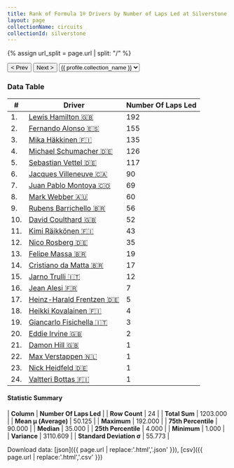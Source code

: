```yaml
---
title: Rank of Formula 1® Drivers by Number of Laps Led at Silverstone Circuit
layout: page
collectionName: circuits
collectionId: silverstone
---
```


{% assign url_split = page.url | split: "/" %}
<div id="collection-navigation">
<button onclick="selector.options[selector.selectedIndex-1].value && (window.location = selector.options[selector.selectedIndex-1].value);">&lt; Prev</button>
<button onclick="selector.options[selector.selectedIndex+1].value && (window.location = selector.options[selector.selectedIndex+1].value);">Next &gt;</button>
<select id="selector" onchange="this.options[this.selectedIndex].value && (window.location = this.options[this.selectedIndex].value);">
  {% for collectionId in site.data[page.collectionName].refs %}
    {% if collectionId == page.collectionId %}
      {% assign selected = "selected" %}
    {% else %}
      {% assign selected = "" %}
    {% endif %}
    {% assign profile = site.data[page.collectionName][collectionId].profile %}
    <option value="/f1/{{ page.collectionName }}/{{ collectionId }}/{{ url_split[4] }}" {{ selected }}>{{ profile.collection_name }}</option>
  {% endfor %}
</select>
</div>

<canvas id="chart" width="400" height="180"></canvas>
<script>
var data = {
  "labels" : [
    "Lewis Hamilton",
    "Fernando Alonso",
    "Mika Häkkinen",
    "Michael Schumacher",
    "Sebastian Vettel",
    "Jacques Villeneuve",
    "Juan Pablo Montoya",
    "Mark Webber",
    "Rubens Barrichello",
    "David Coulthard",
    "Kimi Räikkönen",
    "Nico Rosberg",
    "Felipe Massa",
    "Cristiano da Matta",
    "Jarno Trulli",
    "Jean Alesi",
    "Heinz-Harald Frentzen",
    "Heikki Kovalainen",
    "Giancarlo Fisichella",
    "Eddie Irvine",
    "Damon Hill",
    "Max Verstappen",
    "Nick Heidfeld",
    "Valtteri Bottas"
  ],
  "datasets" : [
    {
      "label" : "Number Of Laps Led",
      "data" : [
        192,
        155,
        135,
        126,
        117,
        90,
        69,
        60,
        56,
        52,
        43,
        35,
        19,
        17,
        12,
        7,
        5,
        4,
        3,
        2,
        1,
        1,
        1,
        1
      ],
      "borderColor" : [
        "#1D181E",
        "#1D181E",
        "#1D181E",
        "#1D181E",
        "#1D181E",
        "#1D181E",
        "#1D181E",
        "#1D181E",
        "#1D181E",
        "#1D181E",
        "#1D181E",
        "#1D181E",
        "#1D181E",
        "#1D181E",
        "#1D181E",
        "#1D181E",
        "#1D181E",
        "#1D181E",
        "#1D181E",
        "#1D181E",
        "#1D181E",
        "#1D181E",
        "#1D181E",
        "#1D181E"
      ],
      "borderWidth" : 1,
      "backgroundColor" : [
        "#9C8E8D",
        "#9C8E8D",
        "#9C8E8D",
        "#9C8E8D",
        "#9C8E8D",
        "#9C8E8D",
        "#9C8E8D",
        "#9C8E8D",
        "#9C8E8D",
        "#9C8E8D",
        "#9C8E8D",
        "#9C8E8D",
        "#9C8E8D",
        "#9C8E8D",
        "#9C8E8D",
        "#9C8E8D",
        "#9C8E8D",
        "#9C8E8D",
        "#9C8E8D",
        "#9C8E8D",
        "#9C8E8D",
        "#9C8E8D",
        "#9C8E8D",
        "#9C8E8D"
      ]
    }
  ]
};
var options = {
  legend: {
    display: false
  },
  scales: {
    xAxes: [{
      ticks: {
        beginAtZero: true,
        maxRotation: 180,
        display: window.innerWidth > 800
      }
    }],
    yAxes: [{
      ticks: {
        beginAtZero: true
      }
    }]
  },
  onResize: function(chart, size) {
    chart.options.scales.xAxes[0].ticks.display = size.width > 800;
  }
};
var chart = new Chart("chart", {
    data: data,
    type: 'bar',
    options: options
});
</script>



### Data Table

| # | Driver | Number Of Laps Led |
|--|--|--|
| 1. | [Lewis Hamilton 🇬🇧](/f1/drivers/hamilton) | 192 |
| 2. | [Fernando Alonso 🇪🇸](/f1/drivers/alonso) | 155 |
| 3. | [Mika Häkkinen 🇫🇮](/f1/drivers/hakkinen) | 135 |
| 4. | [Michael Schumacher 🇩🇪](/f1/drivers/michael_schumacher) | 126 |
| 5. | [Sebastian Vettel 🇩🇪](/f1/drivers/vettel) | 117 |
| 6. | [Jacques Villeneuve 🇨🇦](/f1/drivers/villeneuve) | 90 |
| 7. | [Juan Pablo Montoya 🇨🇴](/f1/drivers/montoya) | 69 |
| 8. | [Mark Webber 🇦🇺](/f1/drivers/webber) | 60 |
| 9. | [Rubens Barrichello 🇧🇷](/f1/drivers/barrichello) | 56 |
| 10. | [David Coulthard 🇬🇧](/f1/drivers/coulthard) | 52 |
| 11. | [Kimi Räikkönen 🇫🇮](/f1/drivers/raikkonen) | 43 |
| 12. | [Nico Rosberg 🇩🇪](/f1/drivers/rosberg) | 35 |
| 13. | [Felipe Massa 🇧🇷](/f1/drivers/massa) | 19 |
| 14. | [Cristiano da Matta 🇧🇷](/f1/drivers/matta) | 17 |
| 15. | [Jarno Trulli 🇮🇹](/f1/drivers/trulli) | 12 |
| 16. | [Jean Alesi 🇫🇷](/f1/drivers/alesi) | 7 |
| 17. | [Heinz-Harald Frentzen 🇩🇪](/f1/drivers/frentzen) | 5 |
| 18. | [Heikki Kovalainen 🇫🇮](/f1/drivers/kovalainen) | 4 |
| 19. | [Giancarlo Fisichella 🇮🇹](/f1/drivers/fisichella) | 3 |
| 20. | [Eddie Irvine 🇬🇧](/f1/drivers/irvine) | 2 |
| 21. | [Damon Hill 🇬🇧](/f1/drivers/damon_hill) | 1 |
| 22. | [Max Verstappen 🇳🇱](/f1/drivers/max_verstappen) | 1 |
| 23. | [Nick Heidfeld 🇩🇪](/f1/drivers/heidfeld) | 1 |
| 24. | [Valtteri Bottas 🇫🇮](/f1/drivers/bottas) | 1 |

#### Statistic Summary

| **Column** | **Number Of Laps Led** |
| **Row Count** | 24 |
| **Total Sum** | 1203.000 |
| **Mean μ (Average)** | 50.125 |
| **Maximum** | 192.000 |
| **75th Percentile** | 90.000 |
| **Median** | 35.000 |
| **25th Percentile** | 4.000 |
| **Minimum** | 1.000 |
| **Variance** | 3110.609 |
| **Standard Deviation σ** | 55.773 |

Download data: [json]({{ page.url | replace:'.html','.json' }}), [csv]({{ page.url | replace:'.html','.csv' }})

